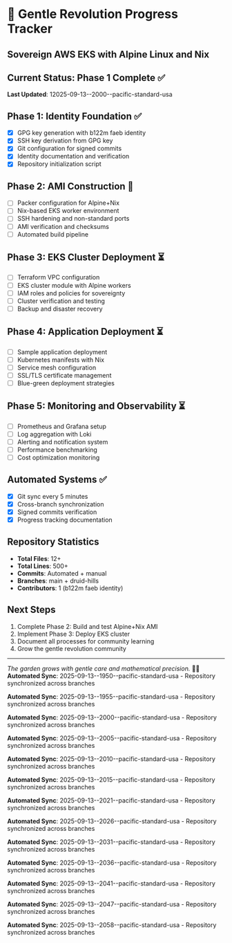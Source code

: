 # 🌸 Gentle Revolution Progress Tracker
## Sovereign AWS EKS with Alpine Linux and Nix

## Current Status: Phase 1 Complete ✅
**Last Updated**: 12025-09-13--2000--pacific-standard-usa

## Phase 1: Identity Foundation ✅
- [x] GPG key generation with b122m faeb identity
- [x] SSH key derivation from GPG key
- [x] Git configuration for signed commits
- [x] Identity documentation and verification
- [x] Repository initialization script

## Phase 2: AMI Construction 🚧
- [ ] Packer configuration for Alpine+Nix
- [ ] Nix-based EKS worker environment
- [ ] SSH hardening and non-standard ports
- [ ] AMI verification and checksums
- [ ] Automated build pipeline

## Phase 3: EKS Cluster Deployment ⏳
- [ ] Terraform VPC configuration
- [ ] EKS cluster module with Alpine workers
- [ ] IAM roles and policies for sovereignty
- [ ] Cluster verification and testing
- [ ] Backup and disaster recovery

## Phase 4: Application Deployment ⏳
- [ ] Sample application deployment
- [ ] Kubernetes manifests with Nix
- [ ] Service mesh configuration
- [ ] SSL/TLS certificate management
- [ ] Blue-green deployment strategies

## Phase 5: Monitoring and Observability ⏳
- [ ] Prometheus and Grafana setup
- [ ] Log aggregation with Loki
- [ ] Alerting and notification system
- [ ] Performance benchmarking
- [ ] Cost optimization monitoring

## Automated Systems ✅
- [x] Git sync every 5 minutes
- [x] Cross-branch synchronization
- [x] Signed commits verification
- [x] Progress tracking documentation

## Repository Statistics
- **Total Files**: 12+
- **Total Lines**: 500+
- **Commits**: Automated + manual
- **Branches**: main + druid-hills
- **Contributors**: 1 (b122m faeb identity)

## Next Steps
1. Complete Phase 2: Build and test Alpine+Nix AMI
2. Implement Phase 3: Deploy EKS cluster
3. Document all processes for community learning
4. Grow the gentle revolution community

---
*The garden grows with gentle care and mathematical precision.* 🌱💙
**Automated Sync**: 2025-09-13--1950--pacific-standard-usa - Repository synchronized across branches

**Automated Sync**: 2025-09-13--1955--pacific-standard-usa - Repository synchronized across branches

**Automated Sync**: 2025-09-13--2000--pacific-standard-usa - Repository synchronized across branches

**Automated Sync**: 2025-09-13--2005--pacific-standard-usa - Repository synchronized across branches

**Automated Sync**: 2025-09-13--2010--pacific-standard-usa - Repository synchronized across branches

**Automated Sync**: 2025-09-13--2015--pacific-standard-usa - Repository synchronized across branches

**Automated Sync**: 2025-09-13--2021--pacific-standard-usa - Repository synchronized across branches

**Automated Sync**: 2025-09-13--2026--pacific-standard-usa - Repository synchronized across branches

**Automated Sync**: 2025-09-13--2031--pacific-standard-usa - Repository synchronized across branches

**Automated Sync**: 2025-09-13--2036--pacific-standard-usa - Repository synchronized across branches

**Automated Sync**: 2025-09-13--2041--pacific-standard-usa - Repository synchronized across branches

**Automated Sync**: 2025-09-13--2047--pacific-standard-usa - Repository synchronized across branches

**Automated Sync**: 2025-09-13--2058--pacific-standard-usa - Repository synchronized across branches
